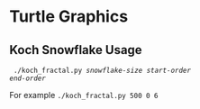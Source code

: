 # Turtle Graphics

## Koch Snowflake Usage
<code> ./koch\_fractal.py _snowflake-size_ _start-order_ _end-order_</code>

For example <code>./koch\_fractal.py 500 0 6</code>
